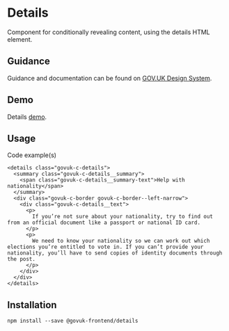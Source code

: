 # Details

Component for conditionally revealing content, using the details HTML element.

## Guidance

Guidance and documentation can be found on [GOV.UK Design System](linkgoeshere).

## Demo

Details [demo](http://govuk-frontend.herokuapp.com/components/details/index.html).

## Usage

Code example(s)

```
<details class="govuk-c-details">
  <summary class="govuk-c-details__summary">
    <span class="govuk-c-details__summary-text">Help with nationality</span>
  </summary>
  <div class="govuk-c-border govuk-c-border--left-narrow">
    <div class="govuk-c-details__text">
      <p>
        If you’re not sure about your nationality, try to find out from an official document like a passport or national ID card.
      </p>
      <p>
        We need to know your nationality so we can work out which elections you’re entitled to vote in. If you can’t provide your nationality, you’ll have to send copies of identity documents through the post.
      </p>
    </div>
  </div>
</details>

```



## Installation

```
npm install --save @govuk-frontend/details
```

